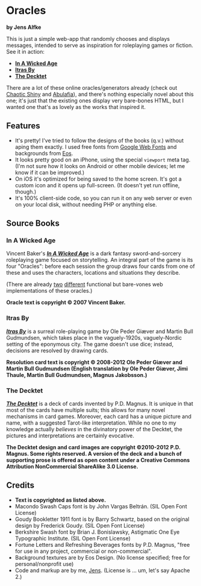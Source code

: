 # Oracles

**by Jens Alfke**

This is just a simple web-app that randomly chooses and displays messages, intended to serve as inspiration for roleplaying games or fiction. See it in action:

* **[In A Wicked Age][SITE_IAWA]**
* **[Itras By][SITE_ITRAS]**
* **[The Decktet][SITE_DECKTET]**

There are a lot of these online oracles/generators already (check out [Chaotic Shiny][SHINY] and [Abulafia][ABULAFIA]), and there's nothing especially novel about this one; it's just that the existing ones display very bare-bones HTML, but I wanted one that's as lovely as the works that inspired it.

## Features

* It's pretty! I've tried to follow the designs of the books (q.v.) without aping them exactly. I used free fonts from [Google Web Fonts][GWF] and backgrounds from [Eos][EOS].
* It looks pretty good on an iPhone, using the special `viewport` meta tag. (I'm not sure how it looks on Android or other mobile devices; let me know if it can be improved.)
* On iOS it's optimized for being saved to the home screen. It's got a custom icon and it opens up full-screen. (It doesn't yet run offline, though.)
* It's 100% client-side code, so you can run it on any web server or even on your local disk, without needing PHP or anything else.

## Source Books

### In A Wicked Age

Vincent Baker's **_[In A Wicked Age][IAWA]_** is a dark fantasy sword-and-sorcery roleplaying game focused on storytelling. An integral part of the game is its four "Oracles": before each session the group draws four cards from one of these and uses the characters, locations and situations they describe.

(There are already [two][ORACLE1] [different][ORACLE2] functional but bare-vones web implementations of these oracles.)

**Oracle text is copyright &copy; 2007 Vincent Baker.**

### Itras By

**_[Itras By][ITRASBY]_** is a surreal role-playing game by Ole Peder Giæver and Martin Bull Gudmundsen, which takes place in the vaguely-1920s, vaguely-Nordic setting of the eponymous city. The game doesn't use dice; instead, decisions are resolved by drawing cards.

**Resolution card text is copyright &copy; 2008-2012 Ole Peder Giæver and Martin Bull Gudmundsen (English translation by Ole Peder Giæver, Jimi Thaule, Martin Bull Gudmundsen, Magnus Jakobsson.)**

### The Decktet

**_[The Decktet][DECKTET]_** is a deck of cards invented by P.D. Magnus. It is unique in that most of the cards have multiple suits; this allows for many novel mechanisms in card games. Moreover, each card has a unique picture and name, with a suggested Tarot-like interpretation. While no one to my knowledge actually _believes_ in the divinatory power of the Decktet, the pictures and interpretations are certainly evocative.

**The Decktet design and card images are copyright &copy;2010-2012 P.D. Magnus. Some rights reserved. A version of the deck and a bunch of supporting prose is offered as open content under a Creative Commons Attribution NonCommercial ShareAlike 3.0 License.**

## Credits

* **Text is copyrighted as listed above.**
* Macondo Swash Caps font is by John Vargas Beltrán. (SIL Open Font License)
* Goudy Bookletter 1911 font is by Barry Schwartz, based on the original design by Frederick Goudy.  (SIL Open Font License)
* Berkshire Swash font by Brian J. Bonislawsky, Astigmatic One Eye Typographic Institute.  (SIL Open Font License)
* Fortune Letters and Refreshing Beverages fonts by P.D. Magnus, "free for use in any project, commercial or non-commercial".
* Background textures are by Eos Design. (No license specified; free for personal/nonprofit use)
* Code and markup are by me, [Jens][SNEJ]. (License is ... um, let's say Apache 2.)

[SITE_IAWA]: http://mooseyard.com/oracles/
[SITE_ITRAS]: http://mooseyard.com/oracles/itrasby/
[SITE_DECKTET]: http://mooseyard.com/oracles/decktet/
[SHINY]: http://chaoticshiny.com
[ABULAFIA]: http://www.random-generator.com
[IAWA]: http://www.lumpley.com/wicked.html
[ORACLE1]: http://www.lumpley.com/oracle/4oracles.php
[ORACLE2]: http://www.random-generator.com/index.php?title=In_a_Wicked_Age
[GWF]: http://www.google.com/webfonts
[EOS]: http://www.eosdev.com/ForYouFromEos.htm
[SNEJ]: http://github.com/snej
[ITRASBY]: http://www.vagrantworkshop.com/index.php?categoryid=8&p2_articleid=42
[DECKTET]: http://decktet.com
